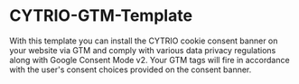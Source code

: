 # CYTRIO-GTM-Template

With this template you can install the CYTRIO cookie consent banner on your website via GTM and comply with various data privacy regulations along with Google Consent Mode v2.   Your GTM tags will fire in accordance with the user's consent choices provided on the consent banner.
